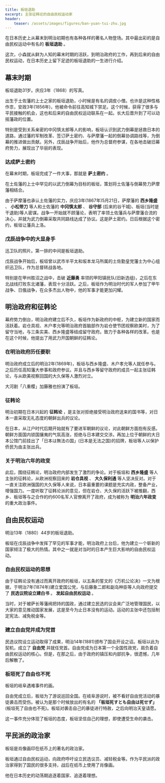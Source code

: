 ```yaml
---
title: 板垣退助
excerpt: 主张征韩论的自由民权运动家
header: 
    teaser: /assets/images/figures/ban-yuan-tui-zhu.jpg
---
```


在日本历史上从幕末到明治初期也有各种各样的著名人物登场。其中最出彩的是自由民权运动中有名的 **板垣退助** 。

这次，小森就从鲜为人知的幕末时期的活跃，到明治政府的工作，再到后来的自由民权运动，在日本历史上留下足迹的板垣退助的一生进行介绍。

## 幕末时期

板垣退助31岁。庆应3年（1868）的写真。

出生于土佐藩的上士之家的板垣退助，小时候是有名的调皮小僧。也许是这种性格作祟，安政3年(1856年)，他被命令前往高知城下禁足。这个时候，获得了很多与平民接触的机会，这也和后来的自由民权运动联系在一起。长大后晋升到了可以动摇藩政的位置。

特别是受到关系亲密的中冈慎太郎等人的影响，板垣认识到武力倒幕是拯救日本的道路，通过藩的军制改革、签订萨土密约、与萨摩藩一起的倒幕协调路线等，为倒幕的推进做出贡献。另外，戊辰战争开始后，他作为总督府参谋，在各地击破旧幕府势力，展现出了华丽的表现。

### 达成萨土密约

在幕末时期，板垣完成了一件大事，那就是 **萨土密约** 。

在土佐藩的上士中罕见的以武力倒幕为目标的板垣，策划将土佐藩与倒幕势力萨摩藩相结合。

由于萨摩藩也承认土佐藩的实力，庆应3年(1867年)5月21日，萨摩藩的 **西乡隆盛** 、 **小松带刀** 等人和土佐藩的 **中冈慎太郎** 、
**谷守部**
(后来的谷干城)、板垣(当时是干退助)等人密谋。战争一开始就不顾藩论，表明了率领土佐藩兵与萨摩藩合流的决心，并就为武力倒幕采取共同路线达成了协议。这是萨土密约。日后根据这个密约，板垣让藩兵上洛。

### 戊辰战争中的大显身手

迅卫队的照片。第一排的中间是板垣退助。

戊辰战争开始后，板垣曾以武市半平太和坂本龙马所属的土佐勤皇党藩士为中心组织迅卫队，作为总督转战各地。

特别是在甲州胜沼之战中，击破 **近藤勇**
率领的甲阳镇抚队(旧新选组)，之后在东北战线打败东北诸藩，表现十分活跃。之后，板垣作为明治时代的军人参加了甲午战争、日俄战争，在众多杰出人物中，他的军事才能更加闪耀。

## 明治政府和征韩论

幕府势力倒台，明治政府建立后不久，板垣作为新政府的中枢，为建立新的国家而活跃着。岩仓具视、木户孝允等明治政府首脑部作为岩仓使节团视察欧美时，为了留守当地，与三条实美、西乡隆盛等结成留守政府。致力于各种各样的改革。也是在这个时候，他提出了用武力开国朝鲜的征韩论。

### 在明治政府历任要职

明治政府成立后的明治2年(1869年)，板垣与西乡隆盛、木户孝允等人就任参与。之后历任高知藩大参事和政府参议。并且与西乡等留守政府的成员一起主张征韩论，与从欧美视察回国的大久保等人激烈对立。

大河剧「八重樱」加藤雅也扮演了板垣。

### 征韩论

明治初期在日本兴起的 **征韩论** ，是主张对拒绝接受明治政府送来的国书等，对日本一直采取无礼态度的朝鲜出兵的议论。

在日本，从江户时代后期开始就有了要进军朝鲜的议论，对此朝鲜方面抱有反感。朝鲜方面国内锁国攘夷的气氛高涨，拒绝与日本建交交涉。再加上位于朝鲜的大日本公馆门前挂出了「日本は無法の国」(日本是无法之国)的招牌，板垣等人以保护侨民为由主张出兵。

### 关于明治六年的政变

此后，围绕征韩论，明治政府内部发生了激烈的争论。对于板垣和 **西乡隆盛** 等人主张的征韩论，从欧洲视察回来的 **岩仓具视** 、 **大久保利通**
等人坚决反对。对于一直关注欧洲强国的大久保等人来说，日本最重要的课题是充实内政，整备产业，增强国力。一度听取了征韩论派的意见，但在岩仓、大久保的活跃下被推翻，西乡、板垣等与之合作的约600名军人官僚离开了政府，成为被称为
**明治六年政变** 的重大政治事件。

## 自由民权运动

明治13年（1880）44岁的板垣退助。

板垣在戊辰战争中发挥了罕见的军事才能，明治政府上台后，他为建立一个崭新的国家倾注了极大的热情。其中之一就是对当时的日本产生巨大影响的自由民权运动。

### 自由民权运动的思想

由于征韩论没有通过而离开政府的板垣，以五条的誓文的《万机公论决》一文为根据，于明治7年(1874年)建立爱国公党，与后藤象二郎和副岛种臣等人向政府提交了
**民选议院设立建白书** 。 **发起自由民权运动** 。

当时，对于被萨长等藩阀把持的国政，通过建立民选的议会来广泛地管理国民，以大家的意见推动国家发展，这是至今为止日本没有的运动。运动的主张中还包括制定宪法、减免税金等。

### 建立自由党并成为党首

民选议院设立运动取得了成果，明治14年(1881)颁布了国会开设之诏。板垣以此为契机，成立了 **自由党**
并就任党首。自由党成为日本第一个全国性政党，肩负着自由民权运动的核心。但是，在那之后，由于政府的镇压和内部抗争，很遗憾，几年后解散了。

### 板垣死了自由也不死

板垣的岐阜遇难事件的画。

自由党成立后，板垣为了游说巡回全国。在岐阜游说时，被不看好自由党活动的暴徒袭击而受伤。被认为是那个时候放出的有名的 **「板垣死すとも自由は死せず」**
(板垣死了自由也不死)。板垣对袭击自己的暴徒进行特赦，之后向明治天皇请愿。

这一事件充分体现了板垣的态度，板垣坚信自己的理想，即使遭受生命的袭击。

## 平民派的政治家

板垣是肖像画印在纸币上的著名的政治家。

板垣通过自由民权运动，向政府呼吁设立民选议员、减轻税金等。作为平民派的政治家得到了国民的很多支持，战后在纸币上使用了肖像画。

他在日本历史的动荡期追逐着国家、追逐着理想。

